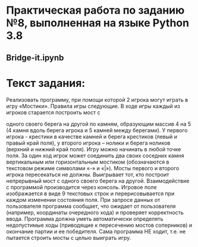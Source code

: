 # Практическая работа по заданию №8, выполненная на языке Python 3.8


## Bridge-it.ipynb
# Текст задания:
Реализовать программу, при помощи которой 2 игрока могут играть в игру «Мостики».
Правила игры следующие. В ходе игры каждый из игроков старается построить мост с

одного своего берега на другой по камням, образующим массив 4 на 5 (4 камня вдоль
берега игрока и 5 камней между берегами). У первого игрока - крестики в качестве камней
и берега крестиков (левый и правый край поля), у второго игрока – нолики и берега
ноликов (верхний и нижний край поля). Игру можно начинать в любой точке поля. За один
ход игрок может соединить два своих соседних камня вертикальным или горизонтальным
мостиком (обозначаются в текстовом режиме символами «-» и «|»). Мосты первого и
второго игрока пересекаться не должны. Выигрывает тот, кто построит непрерывный мост
с одного своего берега на другой. Взаимодействие с программой производится через консоль. Игровое поле изображается в
виде 9 текстовых строк и перерисовывается при каждом изменении состояния поля. При
запросе данных от пользователя программа сообщает, что ожидает от пользователя
(например, координаты очередного хода) и проверяет корректность ввода. Программа
должна уметь автоматически определять недопустимые ходы (приводящие к пересечению
мостов соперников) и окончание партии и ее победителя.
Сама программа НЕ ходит, т.е. не пытается строить мосты с целью выиграть игру.

